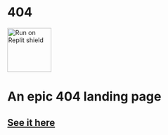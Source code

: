 # 404

<a href="https://replit.com/@malted/404">
	<img width=100 src="https://replit.com/badge/github/malted/404/" alt="Run on Replit shield">
</a>

# An epic 404 landing page

## [See it here](https://404.malted.dev)
